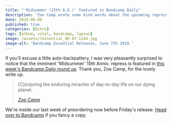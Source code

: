 ```yaml
---
title: "'Midsummer (15th A.E.)' featured in Bandcamp Daily"
description: "Zoe Camp wrote some kind words about the upcoming repress of 'Midsummer'."
date: 2019-06-09
published: true
categories: [Ochre]
tags: [album, vinyl, bandcamp, lapsus]
image: /assets/7essential_06-07-1244.jpg
image-alt: 'Bandcamp Essential Releases, June 7th 2019.'
---
```


If you'll excuse a little auto-backpattery, I was very pleasantly surprised to notice that the imminent 'Midsummer' 15th Anniv. repress is featured in [this week's Bandcamp Daily round up](https://daily.bandcamp.com/2019/06/07/bandcamp-essential-releases-june-7/). Thank you, Zoe Camp, for the lovely write up.

> [C]onjuring the enduring miracles of day-to-day life on our dying planet.
>
> <cite>[Zoe Camp](https://daily.bandcamp.com/2019/06/07/bandcamp-essential-releases-june-7/)</cite>

We're inside our last week of preordering now before Friday's release. [Head over to Bandcamp](https://bandcamp.ochremusic.com/album/a-midsummer-nice-dream-15th-anniversary-edition) if you fancy a copy.
